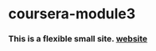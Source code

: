 # coursera-module3
### This is a flexible small site. [website](https://unknown6699.github.io/-coursera-module3/)
